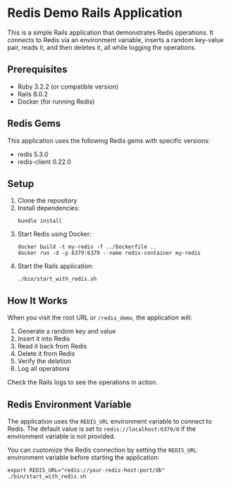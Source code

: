 # Redis Demo Rails Application

This is a simple Rails application that demonstrates Redis operations. It connects to Redis via an environment variable, inserts a random key-value pair, reads it, and then deletes it, all while logging the operations.

## Prerequisites

- Ruby 3.2.2 (or compatible version)
- Rails 8.0.2
- Docker (for running Redis)

## Redis Gems

This application uses the following Redis gems with specific versions:

- redis 5.3.0
- redis-client 0.22.0

## Setup

1. Clone the repository
2. Install dependencies:
   ```
   bundle install
   ```
3. Start Redis using Docker:
   ```
   docker build -t my-redis -f ../Dockerfile ..
   docker run -d -p 6379:6379 --name redis-container my-redis
   ```
4. Start the Rails application:
   ```
   ./bin/start_with_redis.sh
   ```

## How It Works

When you visit the root URL or `/redis_demo`, the application will:

1. Generate a random key and value
2. Insert it into Redis
3. Read it back from Redis
4. Delete it from Redis
5. Verify the deletion
6. Log all operations

Check the Rails logs to see the operations in action.

## Redis Environment Variable

The application uses the `REDIS_URL` environment variable to connect to Redis. The default value is set to `redis://localhost:6379/0` if the environment variable is not provided.

You can customize the Redis connection by setting the `REDIS_URL` environment variable before starting the application:

```
export REDIS_URL="redis://your-redis-host:port/db"
./bin/start_with_redis.sh
```
